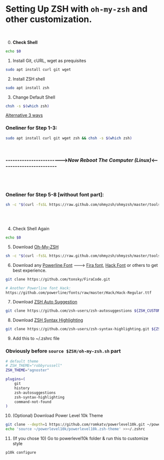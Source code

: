 # Setting Up ZSH with `oh-my-zsh` and other customization.

<br>

0. **Check Shell**

```bash
echo $0
```

1. Install Git, cURL, wget as prequisites

```bash
sudo apt install curl git wget
```

2. Install ZSH shell

```bash
sudo apt install zsh
```

3. Change Default Shell 

```bash
chsh -s $(which zsh)
```
[Alternative 3 ways](https://www.linuxshelltips.com/change-shell-linux/)

### Oneliner for Step 1-3:

```bash
sudo apt install curl git wget zsh && chsh -s $(which zsh)
```

<br>

### ------------------------><em>Now Reboot The Computer (Linux)</em><------------------------

<br><br>

### Oneliner for Step 5-8 [without font part]:

```bash
sh -c "$(curl -fsSL https://raw.github.com/ohmyzsh/ohmyzsh/master/tools/install.sh)" && git clone https://github.com/zsh-users/zsh-autosuggestions ${ZSH_CUSTOM:-~/.oh-my-zsh/custom}/plugins/zsh-autosuggestions && git clone https://github.com/zsh-users/zsh-syntax-highlighting.git ${ZSH_CUSTOM:-~/.oh-my-zsh/custom}/plugins/zsh-syntax-highlighting
```

<br><br>

4. Check Shell Again

```bash
echo $0
```

5. Download [Oh-My-ZSH](https://ohmyz.sh/)

```bash
sh -c "$(curl -fsSL https://raw.github.com/ohmyzsh/ohmyzsh/master/tools/install.sh)"
```

6. Download any [Powerline Font](https://github.com/powerline/fonts) ---> [Fira font](https://github.com/tonsky/FiraCode), [Hack Font](https://github.com/source-foundry/Hack) or others to get best experience.
```bash
git clone https://github.com/tonsky/FiraCode.git

# Another Powerline font Hack:
https://github.com/powerline/fonts/raw/master/Hack/Hack-Regular.ttf
```

7. Download [ZSH Auto Suggestion](https://github.com/zsh-users/zsh-autosuggestions)

```bash
git clone https://github.com/zsh-users/zsh-autosuggestions ${ZSH_CUSTOM:-~/.oh-my-zsh/custom}/plugins/zsh-autosuggestions
```

8. Download [ZSH Syntax Highlighting](https://github.com/zsh-users/zsh-syntax-highlighting)

```bash
git clone https://github.com/zsh-users/zsh-syntax-highlighting.git ${ZSH_CUSTOM:-~/.oh-my-zsh/custom}/plugins/zsh-syntax-highlighting
```

9. Add this to ~/.zshrc file 

### Obviously before ```source $ZSH/oh-my-zsh.sh``` part

```bash
# default theme
# ZSH_THEME="robbyrussell"
ZSH_THEME="agnoster"

plugins=(
    git
    history
    zsh-autosuggestions
    zsh-syntax-highlighting
    command-not-found
)
```

10. (Optional) Download Power Level 10k Theme

```bash
git clone --depth=1 https://github.com/romkatv/powerlevel10k.git ~/powerlevel10k
echo 'source ~/powerlevel10k/powerlevel10k.zsh-theme' >>~/.zshrc
```

11. (If you chose 10) Go to powerlevel10k folder & run this to customize style

```bash
p10k configure
```





